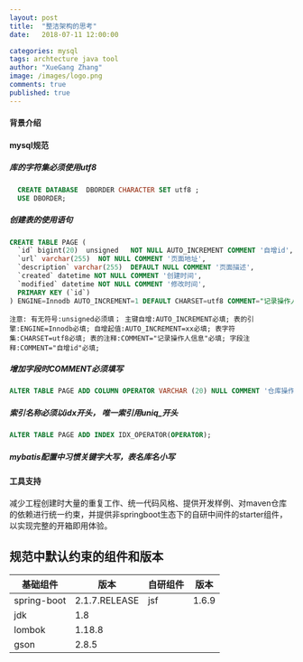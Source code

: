 ```yaml
---
layout: post
title:  "整洁架构的思考"
date:   2018-07-11 12:00:00

categories: mysql
tags: archtecture java tool
author: "XueGang Zhang"
image: /images/logo.png
comments: true
published: true
---
```


#### 背景介绍


#### mysql规范

##### 库的字符集必须使用utf8
```sql
  CREATE DATABASE  DBORDER CHARACTER SET utf8 ;
  USE DBORDER;
```
##### 创建表的使用语句

```sql
CREATE TABLE PAGE (
  `id` bigint(20)  unsigned   NOT NULL AUTO_INCREMENT COMMENT '自增id',
  `url` varchar(255)  NOT NULL COMMENT '页面地址',
  `description` varchar(255)  DEFAULT NULL COMMENT '页面描述',
  `created` datetime NOT NULL COMMENT '创建时间',
  `modified` datetime NOT NULL COMMENT '修改时间',
  PRIMARY KEY (`id`)
) ENGINE=Innodb AUTO_INCREMENT=1 DEFAULT CHARSET=utf8 COMMENT="记录操作人信息";
```
`
注意:
有无符号:unsigned必须填；
主键自增:AUTO_INCREMENT必填;
表的引擎:ENGINE=Innodb必填;
自增起值:AUTO_INCREMENT=xx必填;
表字符集:CHARSET=utf8必填;
表的注释:COMMENT="记录操作人信息"必填;
字段注释:COMMENT="自增id"必填;
`

##### 增加字段时COMMENT必须填写
```sql
ALTER TABLE PAGE ADD COLUMN OPERATOR VARCHAR (20) NULL COMMENT '仓库操作人';
```

##### 索引名称必须以idx开头， 唯一索引用uniq_开头
```sql
ALTER TABLE PAGE ADD INDEX IDX_OPERATOR(OPERATOR);
```

##### mybatis配置中习惯关键字大写，表名库名小写


#### 工具支持

减少工程创建时大量的重复工作、统一代码风格、提供开发样例、对maven仓库的依赖进行统一约束，并提供非springboot生态下的自研中间件的starter组件，以实现完整的开箱即用体验。

## 规范中默认约束的组件和版本

| 基础组件    | 版本          | 自研组件 | 版本  |
| ----------- | ------------- | -------- | ----- |
| spring-boot | 2.1.7.RELEASE | jsf      | 1.6.9 |
| jdk         | 1.8           |          |       |
| lombok      | 1.18.8        |          |       |
| gson        | 2.8.5         |          |       |




